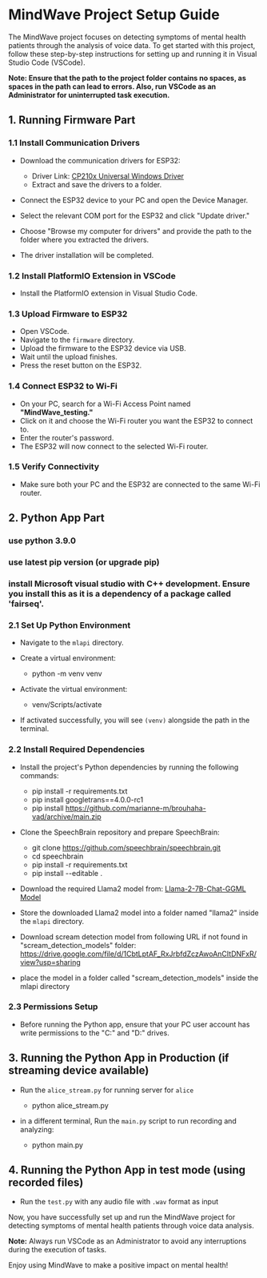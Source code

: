 # MindWave Project Setup Guide

The MindWave project focuses on detecting symptoms of mental health patients through the analysis of voice data. To get started with this project, follow these step-by-step instructions for setting up and running it in Visual Studio Code (VSCode).

**Note: Ensure that the path to the project folder contains no spaces, as spaces in the path can lead to errors. Also, run VSCode as an Administrator for uninterrupted task execution.**

## 1. Running Firmware Part

### 1.1 Install Communication Drivers

- Download the communication drivers for ESP32:
  - Driver Link: [CP210x Universal Windows Driver](https://www.silabs.com/documents/public/software/CP210x_Universal_Windows_Driver.zip)
  - Extract and save the drivers to a folder.

- Connect the ESP32 device to your PC and open the Device Manager.
- Select the relevant COM port for the ESP32 and click "Update driver."
- Choose "Browse my computer for drivers" and provide the path to the folder where you extracted the drivers.
- The driver installation will be completed.

### 1.2 Install PlatformIO Extension in VSCode

- Install the PlatformIO extension in Visual Studio Code.

### 1.3 Upload Firmware to ESP32

- Open VSCode.
- Navigate to the `firmware` directory.
- Upload the firmware to the ESP32 device via USB.
- Wait until the upload finishes.
- Press the reset button on the ESP32.

### 1.4 Connect ESP32 to Wi-Fi

- On your PC, search for a Wi-Fi Access Point named **"MindWave_testing."**
- Click on it and choose the Wi-Fi router you want the ESP32 to connect to.
- Enter the router's password.
- The ESP32 will now connect to the selected Wi-Fi router.

### 1.5 Verify Connectivity

- Make sure both your PC and the ESP32 are connected to the same Wi-Fi router.

## 2. Python App Part

### use python 3.9.0 
### use latest pip version (or upgrade pip)

### install Microsoft visual studio with C++ development. Ensure you install this as it is a dependency of a package called 'fairseq'.

### 2.1 Set Up Python Environment

- Navigate to the `mlapi` directory.

- Create a virtual environment:
    - python -m venv venv


- Activate the virtual environment:
    - venv/Scripts/activate


- If activated successfully, you will see `(venv)` alongside the path in the terminal.

### 2.2 Install Required Dependencies

- Install the project's Python dependencies by running the following commands:
    - pip install -r requirements.txt
    - pip install googletrans==4.0.0-rc1
    - pip install https://github.com/marianne-m/brouhaha-vad/archive/main.zip

- Clone the SpeechBrain repository and prepare SpeechBrain:

    - git clone https://github.com/speechbrain/speechbrain.git
    - cd speechbrain
    - pip install -r requirements.txt
    - pip install --editable .

- Download the required Llama2 model from:
[Llama-2-7B-Chat-GGML Model](https://huggingface.co/TheBloke/Llama-2-7B-Chat-GGML/blob/main/llama-2-7b-chat.ggmlv3.q4_0.bin)
- Store the downloaded Llama2 model into a folder named "llama2" inside the `mlapi` directory.

- Download scream detection model from following URL if not found in "scream_detection_models" folder: 
    https://drive.google.com/file/d/1CbtLptAF_RxJrbfdZczAwoAnCItDNFxR/view?usp=sharing
    
- place the model in a folder called "scream_detection_models" inside the mlapi directory

### 2.3 Permissions Setup

- Before running the Python app, ensure that your PC user account has write permissions to the "C:" and "D:" drives.

## 3. Running the Python App in Production (if streaming device available)
- Run the `alice_stream.py` for running server for `alice`

    - python alice_stream.py

- in a different terminal, Run the `main.py` script to run recording and analyzing:

    - python main.py

## 4. Running the Python App in test mode (using recorded files)
- Run the `test.py` with any audio file with `.wav` format as input

Now, you have successfully set up and run the MindWave project for detecting symptoms of mental health patients through voice data analysis.

**Note:** Always run VSCode as an Administrator to avoid any interruptions during the execution of tasks.

Enjoy using MindWave to make a positive impact on mental health!
